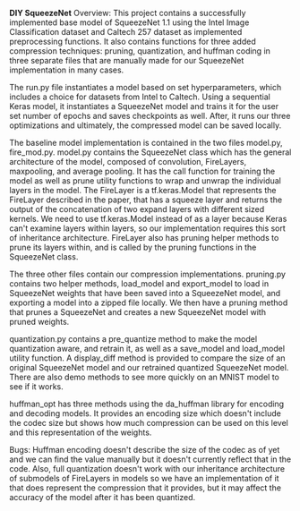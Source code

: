 **DIY SqueezeNet**
Overview:
This project contains a successfully implemented base model of SqueezeNet 1.1 
using the Intel Image Classification dataset and Caltech 257 dataset as 
implemented preprocessing functions. It also contains functions for three 
added compression techniques: pruning, quantization, and huffman coding in 
three separate files that are manually made for our SqueezeNet implementation 
in many cases.

The run.py file instantiates a model based on set hyperparameters, which 
includes a choice for datasets from Intel to Caltech. Using a sequential
Keras model, it instantiates a SqueezeNet model and trains it for the user 
set number of epochs and saves checkpoints as well. After, it runs our three 
optimizations and ultimately, the compressed model can be saved locally.

The baseline model implementation is contained in the two files model.py, 
fire_mod.py. model.py contains the SqueezeNet class which has the general 
architecture of the model, composed of convolution, FireLayers, maxpooling,
and average pooling. It has the call function for training the model as well as
prune utility functions to wrap and unwrap the individual layers in the model.
The FireLayer is a tf.keras.Model that represents the FireLayer described in 
the paper, that has a squeeze layer and returns the output of the concatenation
of two expand layers with different sized kernels. We need to use tf.keras.Model
instead of as a layer because Keras can't examine layers within layers, so 
our implementation requires this sort of inheritance architecture. FireLayer 
also has pruning helper methods to prune its layers within, and is called by
the pruning functions in the SqueezeNet class.

The three other files contain our compression implementations. pruning.py 
contains two helper methods, load_model and export_model to load in SqueezeNet
weights that have been saved into a SqueezeNet model, and exporting a model into
a zipped file locally. We then have a pruning method that prunes a SqueezeNet 
and creates a new SqueezeNet model with pruned weights.

quantization.py contains a pre_quantize method to make the model quantization 
aware, and retrain it, as well as a save_model and load_model utility function.
A display_diff method is provided to compare the size of an original SqueezeNet
model and our retrained quantized SqueezeNet model. There are also demo methods
to see more quickly on an MNIST model to see if it works.

huffman_opt has three methods using the da_huffman library for encoding and
decoding models. It provides an encoding size which doesn't include the codec 
size but shows how much compression can be used on this level and
this representation of the weights.

Bugs:
Huffman encoding doesn't describe the size of the codec as of yet and we can 
find the value manually but it doesn't currently reflect that in the code.
Also, full quantization doesn't work with our inheritance architecture of submodels
of FireLayers in models so we have an implementation of it that does represent 
the compression that it provides, but it may affect the accuracy of the model
after it has been quantized.
